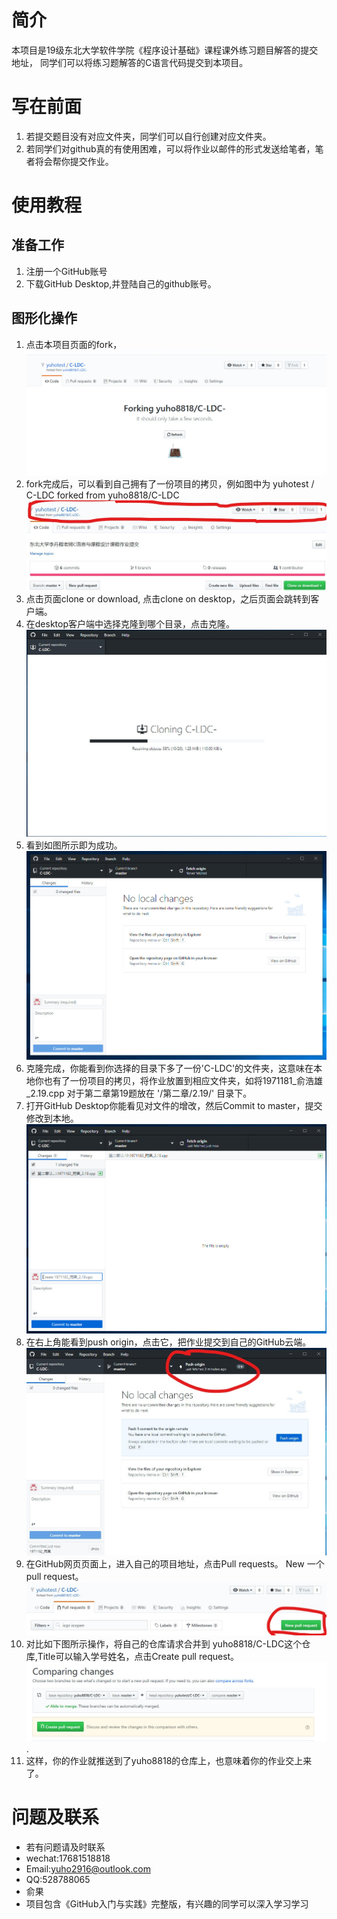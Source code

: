 # 简介
本项目是19级东北大学软件学院《程序设计基础》课程课外练习题目解答的提交地址， 同学们可以将练习题解答的C语言代码提交到本项目。
# 写在前面
1. 若提交题目没有对应文件夹，同学们可以自行创建对应文件夹。
2. 若同学们对github真的有使用困难，可以将作业以邮件的形式发送给笔者，笔者将会帮你提交作业。

# 使用教程
## 准备工作
1. 注册一个GitHub账号
2. 下载GitHub Desktop,并登陆自己的github账号。

## 图形化操作
1. 点击本项目页面的fork，![image](./图片附件/2019-10-16_114524.jpg)
2. fork完成后，可以看到自己拥有了一份项目的拷贝，例如图中为 yuhotest / C-LDC forked from yuho8818/C-LDC![image](./图片附件/2019-10-16_115012_LI.jpg)
3. 点击页面clone or download, 点击clone on desktop，之后页面会跳转到客户端。
4. 在desktop客户端中选择克隆到哪个目录，点击克隆。![image](./图片附件/2019-10-16_105554.jpg)
5. 看到如图所示即为成功。![image](./图片附件/2019-10-16_105846.jpg)
6. 克隆完成，你能看到你选择的目录下多了一份'C-LDC'的文件夹，这意味在本地你也有了一份项目的拷贝，将作业放置到相应文件夹，如将1971181_俞浩雄_2.19.cpp 对于第二章第19题放在 '/第二章/2.19/' 目录下。
7. 打开GitHub Desktop你能看见对文件的增改，然后Commit to master，提交修改到本地。 ![image](./图片附件/2019-10-16_110351.jpg)
8. 在右上角能看到push origin，点击它，把作业提交到自己的GitHub云端。![image](./图片附件/2019-10-16_110553_LI.jpg)
9. 在GitHub网页页面上，进入自己的项目地址，点击Pull requests。 New 一个 pull request。![image](./图片附件/2019-10-16_115202_LI.jpg)
10. 对比如下图所示操作，将自己的仓库请求合并到 yuho8818/C-LDC这个仓库,Title可以输入学号姓名，点击Create pull request。![image](./图片附件/2019-10-16_115251.jpg).
11. 这样，你的作业就推送到了yuho8818的仓库上，也意味着你的作业交上来了。


# 问题及联系
- 若有问题请及时联系
- wechat:17681518818
- Email:yuho2916@outlook.com
- QQ:528788065
- 俞果
- 项目包含《GitHub入门与实践》完整版，有兴趣的同学可以深入学习学习
